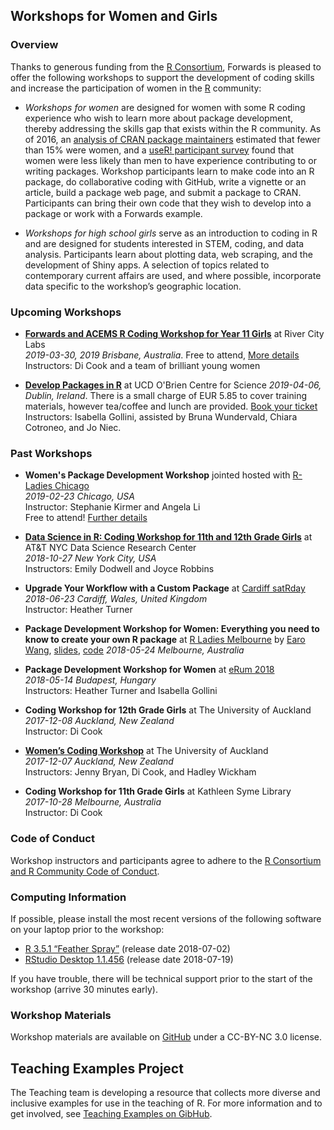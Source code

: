 Workshops for Women and Girls
------

### Overview

Thanks to generous funding from the [R Consortium](https://www.r-consortium.org/), Forwards is pleased to offer the following workshops to support the development of coding skills and increase the participation of women in the [R](https://www.r-project.org/) community:

- *Workshops for women* are designed for women with some R coding experience who wish to learn more about package development, thereby addressing the skills gap that exists within the R community.  As of 2016, an [analysis of CRAN package maintainers](https://forwards.github.io/data/) estimated that fewer than 15% were women, and a [useR! participant survey]( https://forwards.github.io/blog/2017/03/11/users-relationship-with-r/) found that women were less likely than men to have experience contributing to or writing packages.  Workshop participants learn to make code into an R package, do collaborative coding with GitHub, write a vignette or an article, build a package web page, and submit a package to CRAN.  Participants can bring their own code that they wish to develop into a package or work with a Forwards example.

- *Workshops for high school girls* serve as an introduction to coding in R and are designed for students interested in STEM, coding, and data analysis.  Participants learn about plotting data, web scraping, and the development of Shiny apps.  A selection of topics related to contemporary current affairs are used, and where possible, incorporate data specific to the workshop’s geographic location.

### Upcoming Workshops

- [**Forwards and ACEMS R Coding Workshop for Year 11 Girls**](brisbane/) at River City Labs  
*2019-03-30, 2019 Brisbane, Australia*.  Free to attend,  [More details](http://bit.ly/Brissy_girls_coding) 
Instructors: Di Cook and a team of brilliant young women 

- [**Develop Packages in R**](https://www.eventbrite.ie/e/develop-packages-in-r-workshop-for-r-users-who-identify-as-female-tickets-59353553075) at UCD O'Brien Centre for Science 
*2019-04-06, Dublin, Ireland*. 
There is a small charge of EUR 5.85 to cover training materials, however tea/coffee and lunch are provided. [Book your ticket](https://www.eventbrite.ie/e/develop-packages-in-r-workshop-for-r-users-who-identify-as-female-tickets-59353553075) 
Instructors: Isabella Gollini, assisted by Bruna Wundervald, Chiara Cotroneo, and Jo Niec.

### Past Workshops

- **Women's Package Development Workshop** jointed hosted with [R-Ladies Chicago](https://rladieschicago.org)  
*2019-02-23 Chicago, USA*  
Instructor: Stephanie Kirmer and Angela Li  
Free to attend! [Further details](chicago/)

- [**Data Science in R: Coding Workshop for 11th and 12th Grade Girls**](nyc/) at AT&T NYC Data Science Research Center  
*2018-10-27 New York City, USA*  
Instructors: Emily Dodwell and Joyce Robbins

- **Upgrade Your Workflow with a Custom Package** at [Cardiff satRday](https://cardiff2018.satrdays.org/)  
*2018-06-23 Cardiff, Wales, United Kingdom*  
Instructor: Heather Turner  

- **Package Development Workshop for Women: Everything you need to know to create your own R package**  at [R Ladies Melbourne](https://www.meetup.com/en-AU/R-Ladies-Melbourne/events/250196006/) by [Earo Wang](https://earo.me), [slides]( http://slides.earo.me/rladies-pkg/#1), [code](https://github.com/earowang/rladies-pkg)
*2018-05-24 Melbourne, Australia*

- **Package Development Workshop for Women** at [eRum 2018](https://2018.erum.io/#talk-2-307)  
*2018-05-14 Budapest, Hungary*  
Instructors: Heather Turner and Isabella Gollini

- **Coding Workshop for 12th Grade Girls** at The University of Auckland  
*2017-12-08 Auckland, New Zealand*  
Instructor: Di Cook

- [**Women’s Coding Workshop**](https://www.eventbrite.com.au/e/forwards-workshop-for-women-in-auckland-tickets-38425568911#) at The University of Auckland  
*2017-12-07 Auckland, New Zealand*  
Instructors: Jenny Bryan, Di Cook, and Hadley Wickham

- **Coding Workshop for 11th Grade Girls** at Kathleen Syme Library  
*2017-10-28 Melbourne, Australia*  
Instructor: Di Cook

### Code of Conduct

Workshop instructors and participants agree to adhere to the [R Consortium and R Community Code of Conduct](https://wiki.r-consortium.org/view/R_Consortium_and_the_R_Community_Code_of_Conduct).

### Computing Information

If possible, please install the most recent versions of the following software on your laptop prior to the workshop:

- [R 3.5.1 “Feather Spray”](https://cran.r-project.org/) (release date 2018-07-02)
- [RStudio Desktop 1.1.456](https://www.rstudio.com/products/rstudio/download/#download) (release date 2018-07-19) 

If you have trouble, there will be technical support prior to the start of the workshop (arrive 30 minutes early).

### Workshop Materials
Workshop materials are available on [GitHub](https://github.com/forwards/workshops) under a CC-BY-NC 3.0 license.

Teaching Examples Project
------
The Teaching team is developing a resource that collects more diverse and inclusive examples for use in the teaching of R.  For more information and to get involved, see [Teaching Examples on GibHub](https://github.com/forwards/teaching_examples).

